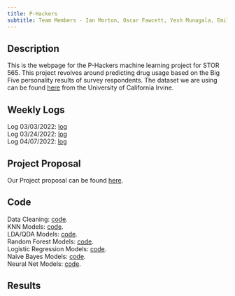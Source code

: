 ```yaml
---
title: P-Hackers
subtitle: Team Members - Ian Morton, Oscar Fawcett, Yesh Munagala, Emily Przykucki, Weston Murdock
---
```

## Description
This is the webpage for the P-Hackers machine learning project for STOR 565. This project revolves around predicting drug usage based on the Big Five personality results of survey respondents. The dataset we are using can be found <a href="https://archive.ics.uci.edu/ml/datasets/Drug+consumption+%28quantified%29" target="_blank">here</a> from the University of California Irvine.
  
## Weekly Logs
Log 03/03/2022: <a href="The_P-Hackers_03-02-2022.pdf" target="_blank">log</a>  
Log 03/24/2022: <a href="The_P-Hackers_03-24-2022.pdf" target="_blank">log</a>  
Log 04/07/2022: <a href="The_P-Hackers_04-07-2022.pdf" target="_blank">log</a>
  
## Project Proposal
Our Project proposal can be found <a href="P-Hackers-Project-Proposal.html " target="_blank">here</a>.
  
## Code
Data Cleaning: <a href="" target="_blank">code</a>.  
KNN Models: <a href="" target="_blank">code</a>.  
LDA/QDA Models: <a href="" target="_blank">code</a>.  
Random Forest Models: <a href="" target="_blank">code</a>.  
Logistic Regression Models: <a href="" target="_blank">code</a>.  
Naive Bayes Models: <a href="" target="_blank">code</a>.  
Neural Net Models: <a href="" target="_blank">code</a>.
  
## Results
